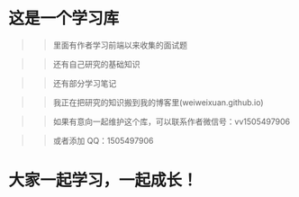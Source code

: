 # 这是一个学习库

> > 里面有作者学习前端以来收集的面试题

> > 还有自己研究的基础知识

> > 还有部分学习笔记

> > 我正在把研究的知识搬到我的博客里(weiweixuan.github.io)

> > 如果有意向一起维护这个库，可以联系作者微信号：vv1505497906

> > 或者添加 QQ：1505497906

# 大家一起学习，一起成长！
